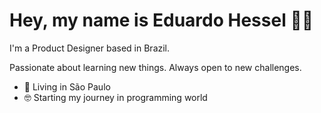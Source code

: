 # Hey, my name is Eduardo Hessel 👋🏻

I'm a Product Designer based in Brazil.

Passionate about learning new things. Always open to new challenges.

-  📍  Living in São Paulo
- 🤓  Starting my journey in programming world
